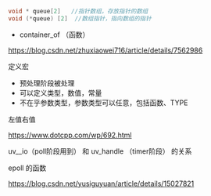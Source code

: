 ```c
void * queue[2]   //指针数组，存放指针的数组
void (*queue) [2]  //数组指针，指向数组的指针
```



- container_of （函数）

https://blog.csdn.net/zhuxiaowei716/article/details/7562986



定义宏

- 预处理阶段被处理
- 可以定义类型，数值，常量
- 不在乎参数类型，参数类型可以任意，包括函数、TYPE



左值右值

https://www.dotcpp.com/wp/692.html



uv__io（poll阶段用到） 和 uv_handle （timer阶段） 的关系



epoll 的函数

https://blog.csdn.net/yusiguyuan/article/details/15027821
